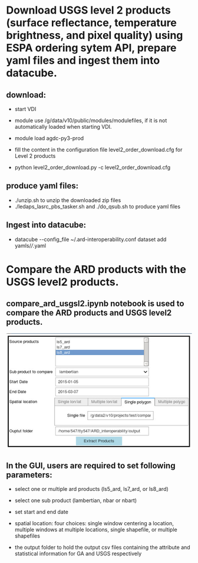 # Download USGS level 2 products (surface reflectance, temperature brightness, and pixel quality) using ESPA ordering sytem API, prepare yaml files and ingest them into datacube. 

## download:  

- start VDI

- module use /g/data/v10/public/modules/modulefiles, if it is not automatically loaded when starting VDI.

- module load agdc-py3-prod

- fill the content in the configuration file level2_order_download.cfg for Level 2 products 

- python level2_order_download.py -c level2_order_download.cfg

## produce yaml files:

- ./unzip.sh to unzip the downloaded zip files 
- ./ledaps_lasrc_pbs_tasker.sh and ./do_qsub.sh to produce yaml files

## Ingest into datacube:

- datacube --config_file ~/.ard-interoperability.conf dataset add yamls/*/*.yaml

# Compare the ARD products with the USGS level2 products. 

## compare_ard_usgsl2.ipynb notebook is used to compare the ARD products and USGS level2 products. 

![Alt text](compare_gui.jpg?raw=true "Title")

## In the GUI, users are required to set following parameters:

- select one or multiple ard products (ls5_ard, ls7_ard, or ls8_ard)

- select one sub product (lambertian, nbar or nbart)

- set start and end date 

- spatial location: four choices: single window centering a location, multiple windows at multiple locations, single shapefile, or multiple shapefiles

- the output folder to hold the output csv files containing the attribute and statistical information for GA and USGS respectively
  

